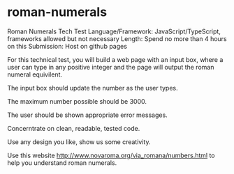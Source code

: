 # roman-numerals

Roman Numerals Tech Test
Language/Framework: JavaScript/TypeScript, frameworks allowed but not necessary
Length: Spend no more than 4 hours on this
Submission: Host on github pages

For this technical test, you will build a web page with an input box, where a user can type in any positive integer and the page will output the roman numeral equivilent.

The input box should update the number as the user types.

The maximum number possible should be 3000.

The user should be shown appropriate error messages.

Concerntrate on clean, readable, tested code.

Use any design you like, show us some creativity.

Use this website http://www.novaroma.org/via_romana/numbers.html to help you understand roman numerals.

